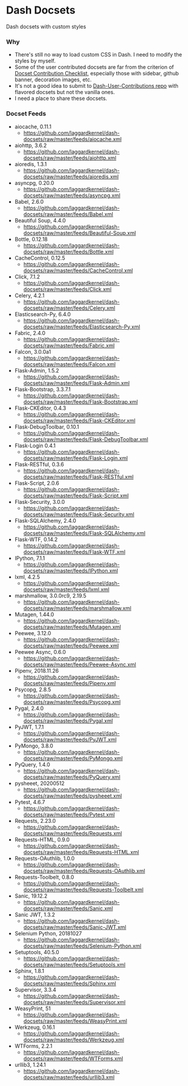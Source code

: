 # Dash Docsets
Dash docsets with custom styles

### Why
- There's still no way to load custom CSS in Dash. I need to modify the styles by myself.
- Some of the user contributed docsets are far from the criterion of [Docset Contribution Checklist](https://github.com/Kapeli/Dash-User-Contributions/wiki/Docset-Contribution-Checklist), especially those with sidebar, github banner, decoration images, etc.
- It's not a good idea to submit to [Dash-User-Contributions repo](https://github.com/Kapeli/Dash-User-Contributions) with flavored docsets but not the vanilla ones.
- I need a place to share these docsets.

### Docset Feeds
- aiocache, 0.11.1
    - https://github.com/laggardkernel/dash-docsets/raw/master/feeds/aiocache.xml
- aiohttp, 3.6.2
    - https://github.com/laggardkernel/dash-docsets/raw/master/feeds/aiohttp.xml
- aioredis, 1.3.1
    - https://github.com/laggardkernel/dash-docsets/raw/master/feeds/aioredis.xml
- asyncpg, 0.20.0
    - https://github.com/laggardkernel/dash-docsets/raw/master/feeds/asyncpg.xml
- Babel, 2.6.0
    - https://github.com/laggardkernel/dash-docsets/raw/master/feeds/Babel.xml
- Beautiful Soup, 4.4.0
    - https://github.com/laggardkernel/dash-docsets/raw/master/feeds/Beautiful-Soup.xml
- Bottle, 0.12.18
    - https://github.com/laggardkernel/dash-docsets/raw/master/feeds/Bottle.xml
- CacheControl, 0.12.5
    - https://github.com/laggardkernel/dash-docsets/raw/master/feeds/CacheControl.xml
- Click, 7.1.2
    - https://github.com/laggardkernel/dash-docsets/raw/master/feeds/Click.xml
- Celery, 4.2.1
    - https://github.com/laggardkernel/dash-docsets/raw/master/feeds/Celery.xml
- Elasticsearch-Py, 6.4.0
    - https://github.com/laggardkernel/dash-docsets/raw/master/feeds/Elasticsearch-Py.xml
- Fabric, 2.4.0
    - https://github.com/laggardkernel/dash-docsets/raw/master/feeds/Fabric.xml
- Falcon, 3.0.0a1
    - https://github.com/laggardkernel/dash-docsets/raw/master/feeds/Falcon.xml
- Flask-Admin, 1.5.2
    - https://github.com/laggardkernel/dash-docsets/raw/master/feeds/Flask-Admin.xml
- Flask-Bootstrap, 3.3.7.1
    - https://github.com/laggardkernel/dash-docsets/raw/master/feeds/Flask-Bootstrap.xml
- Flask-CKEditor, 0.4.3
    - https://github.com/laggardkernel/dash-docsets/raw/master/feeds/Flask-CKEditor.xml
- Flask-DebugToolbar, 0.10.1
    - https://github.com/laggardkernel/dash-docsets/raw/master/feeds/Flask-DebugToolbar.xml
- Flask-Login 0.4.1
    - https://github.com/laggardkernel/dash-docsets/raw/master/feeds/Flask-Login.xml
- Flask-RESTful, 0.3.6
    - https://github.com/laggardkernel/dash-docsets/raw/master/feeds/Flask-RESTful.xml
- Flask-Script, 2.0.6
    - https://github.com/laggardkernel/dash-docsets/raw/master/feeds/Flask-Script.xml
- Flask-Security, 3.0.0
    - https://github.com/laggardkernel/dash-docsets/raw/master/feeds/Flask-Security.xml
- Flask-SQLAlchemy, 2.4.0
    - https://github.com/laggardkernel/dash-docsets/raw/master/feeds/Flask-SQLAlchemy.xml
- Flask-WTF, 0.14.2
    - https://github.com/laggardkernel/dash-docsets/raw/master/feeds/Flask-WTF.xml
- IPython, 7.1.1
    - https://github.com/laggardkernel/dash-docsets/raw/master/feeds/IPython.xml
- lxml, 4.2.5
    - https://github.com/laggardkernel/dash-docsets/raw/master/feeds/lxml.xml
- marshmallow, 3.0.0rc9, 2.19.5
    - https://github.com/laggardkernel/dash-docsets/raw/master/feeds/marshmallow.xml
- Mutagen, 1.44.0
    - https://github.com/laggardkernel/dash-docsets/raw/master/feeds/Mutagen.xml
- Peewee, 3.12.0
    - https://github.com/laggardkernel/dash-docsets/raw/master/feeds/Peewee.xml
- Peewee Async, 0.6.0
    - https://github.com/laggardkernel/dash-docsets/raw/master/feeds/Peewee-Async.xml
- Pipenv, 2018.11.26
    - https://github.com/laggardkernel/dash-docsets/raw/master/feeds/Pipenv.xml
- Psycopg, 2.8.5
    - https://github.com/laggardkernel/dash-docsets/raw/master/feeds/Psycopg.xml
- Pygal, 2.4.0
    - https://github.com/laggardkernel/dash-docsets/raw/master/feeds/Pygal.xml
- PyJWT, 1.7.1
    - https://github.com/laggardkernel/dash-docsets/raw/master/feeds/PyJWT.xml
- PyMongo, 3.8.0
    - https://github.com/laggardkernel/dash-docsets/raw/master/feeds/PyMongo.xml
- PyQuery, 1.4.0
    - https://github.com/laggardkernel/dash-docsets/raw/master/feeds/PyQuery.xml
- pysheeet, 20200512
    - https://github.com/laggardkernel/dash-docsets/raw/master/feeds/pysheeet.xml
- Pytest, 4.6.7
    - https://github.com/laggardkernel/dash-docsets/raw/master/feeds/Pytest.xml
- Requests, 2.23.0
    - https://github.com/laggardkernel/dash-docsets/raw/master/feeds/Requests.xml
- Requests-HTML, 0.9.0
    - https://github.com/laggardkernel/dash-docsets/raw/master/feeds/Requests-HTML.xml
- Requests-OAuthlib, 1.0.0
    - https://github.com/laggardkernel/dash-docsets/raw/master/feeds/Requests-OAuthlib.xml
- Requests-Toolbelt, 0.8.0
    - https://github.com/laggardkernel/dash-docsets/raw/master/feeds/Requests-Toolbelt.xml
- Sanic, 19.12.2
    - https://github.com/laggardkernel/dash-docsets/raw/master/feeds/Sanic.xml
- Sanic JWT, 1.3.2
    - https://github.com/laggardkernel/dash-docsets/raw/master/feeds/Sanic-JWT.xml
- Selenium Python, 20181027
    - https://github.com/laggardkernel/dash-docsets/raw/master/feeds/Selenium-Python.xml
- Setuptools, 40.5.0
    - https://github.com/laggardkernel/dash-docsets/raw/master/feeds/Setuptools.xml
- Sphinx, 1.8.1
    - https://github.com/laggardkernel/dash-docsets/raw/master/feeds/Sphinx.xml
- Supervisor, 3.3.4
    - https://github.com/laggardkernel/dash-docsets/raw/master/feeds/Supervisor.xml
- WeasyPrint, 51
    - https://github.com/laggardkernel/dash-docsets/raw/master/feeds/WeasyPrint.xml
- Werkzeug, 0.16.1
    - https://github.com/laggardkernel/dash-docsets/raw/master/feeds/Werkzeug.xml
- WTForms, 2.2.1
    - https://github.com/laggardkernel/dash-docsets/raw/master/feeds/WTForms.xml
- urllib3, 1.24.1
    - https://github.com/laggardkernel/dash-docsets/raw/master/feeds/urllib3.xml
